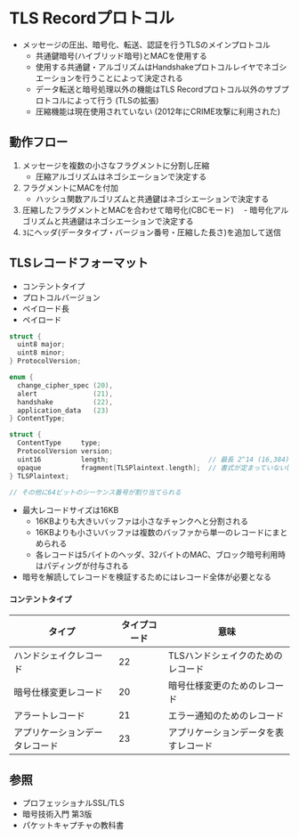 # TLS Recordプロトコル
- メッセージの圧出、暗号化、転送、認証を行うTLSのメインプロトコル
  - 共通鍵暗号(ハイブリッド暗号)とMACを使用する
  - 使用する共通鍵・アルゴリズムはHandshakeプロトコルレイヤでネゴシエーションを行うことによって決定される
  - データ転送と暗号処理以外の機能はTLS Recordプロトコル以外のサブプロトコルによって行う (TLSの拡張)
  - 圧縮機能は現在使用されていない (2012年にCRIME攻撃に利用された)

## 動作フロー
1. メッセージを複数の小さなフラグメントに分割し圧縮
    - 圧縮アルゴリズムはネゴシエーションで決定する
2. フラグメントにMACを付加
    - ハッシュ関数アルゴリズムと共通鍵はネゴシエーションで決定する
3. 圧縮したフラグメントとMACを合わせて暗号化(CBCモード)
  　- 暗号化アルゴリズムと共通鍵はネゴシエーションで決定する
4. `3`にヘッダ(データタイプ・バージョン番号・圧縮した長さ)を追加して送信

## TLSレコードフォーマット
- コンテントタイプ
- プロトコルバージョン
- ペイロード長
- ペイロード

```c
struct {
  uint8 major;
  uint8 minor;
} ProtocolVersion;

enum {
  change_cipher_spec (20),
  alert              (21),
  handshake          (22),
  application_data   (23)
} ContentType;

struct {
  ContentType     type;
  ProtocolVersion version;
  uint16          length;                         // 最長 2^14 (16,384) バイト
  opaque          fragment[TLSPlaintext.length];  // 書式が定まっていない(opaque)データのバッファ
} TLSPlaintext;

// その他に64ビットのシーケンス番号が割り当てられる
```

- 最大レコードサイズは16KB
  - 16KBよりも大きいバッファは小さなチャンクへと分割される
  - 16KBよりも小さいバッファは複数のバッファから単一のレコードにまとめられる
  - 各レコードは5バイトのヘッダ、32バイトのMAC、ブロック暗号利用時はパディングが付与される
- 暗号を解読してレコードを検証するためにはレコード全体が必要となる

#### コンテントタイプ

| タイプ                         | タイプコード | 意味                                 |
| -                              | -            | -                                    |
| ハンドシェイクレコード         | 22           | TLSハンドシェイクのためのレコード    |
| 暗号仕様変更レコード           | 20           | 暗号仕様変更のためのレコード         |
| アラートレコード               | 21           | エラー通知のためのレコード           |
| アプリケーションデータレコード | 23           | アプリケーションデータを表すレコード |

## 参照
- プロフェッショナルSSL/TLS
- 暗号技術入門 第3版
- パケットキャプチャの教科書
